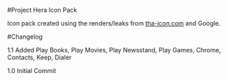 #Project Hera Icon Pack

Icon pack created using the renders/leaks from [tha-icon.com](http://www.tha-icon.com/) and Google.

#Changelog

1.1
Added Play Books, Play Movies, Play Newsstand, Play Games, Chrome, Contacts, Keep, Dialer

1.0
Initial Commit